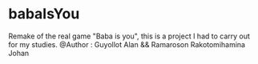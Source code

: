 # babaIsYou
Remake of the real game "Baba is you", this is a project I had to carry out for my studies.
@Author : Guyollot Alan && Ramaroson Rakotomihamina Johan
